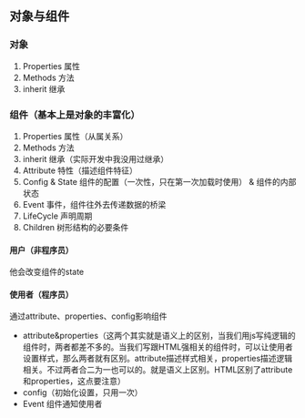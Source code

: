 ## 对象与组件

### 对象
1. Properties 属性
2. Methods    方法
3. inherit    继承

### 组件（基本上是对象的丰富化）

1. Properties 属性（从属关系）
2. Methods    方法
3. inherit    继承（实际开发中我没用过继承）
4. Attribute  特性（描述组件特征）
5. Config & State  组件的配置（一次性，只在第一次加载时使用） & 组件的内部状态
6. Event      事件，组件往外去传递数据的桥梁
7. LifeCycle  声明周期
8. Children   树形结构的必要条件

#### 用户（非程序员）

他会改变组件的state

#### 使用者（程序员）

通过attribute、properties、config影响组件
* attribute&properties（这两个其实就是语义上的区别，当我们用js写纯逻辑的组件时，两者都差不多的。当我们写跟HTML强相关的组件时，可以让使用者设置样式，那么两者就有区别。attribute描述样式相关，properties描述逻辑相关。不过两者合二为一也可以的。就是语义上区别。HTML区别了attribute和properties，这点要注意）
* config（初始化设置，只用一次）
* Event 组件通知使用者
